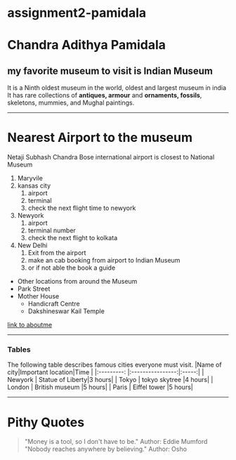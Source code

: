 # assignment2-pamidala
# Chandra Adithya Pamidala
## my favorite museum to visit is Indian Museum

It is a Ninth oldest museum in the world, oldest and largest museum in india
It has rare collections of **antiques, armour** and **ornaments, fossils**, skeletons, mummies, and Mughal paintings.

***

# Nearest Airport to the museum
Netaji Subhash Chandra Bose international airport is closest to National Museum
1. Maryvile
2. kansas city   
    1. airport
    2. terminal 
    3. check the next flight time to newyork
3. Newyork
    1. airport
    2. terminal number
    3. check the next flight to kolkata 
4. New Delhi
    1. Exit from the airport
    2. make an cab booking from airport to Indian Museum
    3. or if not able the book a guide

* Other locations from around the Museum
* Park Street
* Mother House
    * Handicraft Centre
    * Dakshineswar Kail Temple
 
[link to aboutme](AboutMe.md)

****
### Tables

The following table describes famous cities everyone must visit.
|Name of city|Important location|Time   |
|:---------: |:----------------:|:-----:|
| Newyork    | Statue of Liberty|3 hours|
| Tokyo      | tokyo skytree    |4 hours|
| London     | British museum   |5 hours|
| Paris      | Eiffel tower     |5 hours|


****
# Pithy Quotes
>"Money is a tool, so I don't have to be."
>Author: Eddie Mumford<br>
>"Nobody reaches anywhere by believing."
>Author: Osho